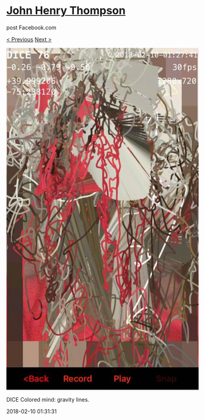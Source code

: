 # [John Henry Thompson](../README.md)
post Facebook.com

[< Previous](2018-02-11-1.md) [Next >](2018-02-08-1.md)

[![](../media/2018-02-10/Timeline-Photos-DICE-Colored-mind-gravity-lines.jpg)](../README.md)

DICE Colored mind: gravity lines.

2018-02-10 01:31:31
